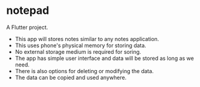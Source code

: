 # notepad

A Flutter project.

* This app will stores notes similar to any notes application.
* This uses phone's physical memory for storing data.
* No external storage medium is required for soring.
* The app has simple user interface and data will be stored as long as we need.
* There is also options for deleting or modifying the data. 
* The data can be copied and used anywhere.
